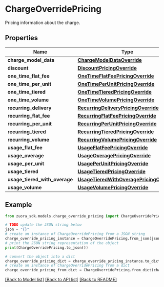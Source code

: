 # ChargeOverridePricing

Pricing information about the charge. 

## Properties

Name | Type | Description | Notes
------------ | ------------- | ------------- | -------------
**charge_model_data** | [**ChargeModelDataOverride**](ChargeModelDataOverride.md) |  | [optional] 
**discount** | [**DiscountPricingOverride**](DiscountPricingOverride.md) |  | [optional] 
**one_time_flat_fee** | [**OneTimeFlatFeePricingOverride**](OneTimeFlatFeePricingOverride.md) |  | [optional] 
**one_time_per_unit** | [**OneTimePerUnitPricingOverride**](OneTimePerUnitPricingOverride.md) |  | [optional] 
**one_time_tiered** | [**OneTimeTieredPricingOverride**](OneTimeTieredPricingOverride.md) |  | [optional] 
**one_time_volume** | [**OneTimeVolumePricingOverride**](OneTimeVolumePricingOverride.md) |  | [optional] 
**recurring_delivery** | [**RecurringDeliveryPricingOverride**](RecurringDeliveryPricingOverride.md) |  | [optional] 
**recurring_flat_fee** | [**RecurringFlatFeePricingOverride**](RecurringFlatFeePricingOverride.md) |  | [optional] 
**recurring_per_unit** | [**RecurringPerUnitPricingOverride**](RecurringPerUnitPricingOverride.md) |  | [optional] 
**recurring_tiered** | [**RecurringTieredPricingOverride**](RecurringTieredPricingOverride.md) |  | [optional] 
**recurring_volume** | [**RecurringVolumePricingOverride**](RecurringVolumePricingOverride.md) |  | [optional] 
**usage_flat_fee** | [**UsageFlatFeePricingOverride**](UsageFlatFeePricingOverride.md) |  | [optional] 
**usage_overage** | [**UsageOveragePricingOverride**](UsageOveragePricingOverride.md) |  | [optional] 
**usage_per_unit** | [**UsagePerUnitPricingOverride**](UsagePerUnitPricingOverride.md) |  | [optional] 
**usage_tiered** | [**UsageTieredPricingOverride**](UsageTieredPricingOverride.md) |  | [optional] 
**usage_tiered_with_overage** | [**UsageTieredWithOveragePricingOverride**](UsageTieredWithOveragePricingOverride.md) |  | [optional] 
**usage_volume** | [**UsageVolumePricingOverride**](UsageVolumePricingOverride.md) |  | [optional] 

## Example

```python
from zuora_sdk.models.charge_override_pricing import ChargeOverridePricing

# TODO update the JSON string below
json = "{}"
# create an instance of ChargeOverridePricing from a JSON string
charge_override_pricing_instance = ChargeOverridePricing.from_json(json)
# print the JSON string representation of the object
print(ChargeOverridePricing.to_json())

# convert the object into a dict
charge_override_pricing_dict = charge_override_pricing_instance.to_dict()
# create an instance of ChargeOverridePricing from a dict
charge_override_pricing_from_dict = ChargeOverridePricing.from_dict(charge_override_pricing_dict)
```
[[Back to Model list]](../README.md#documentation-for-models) [[Back to API list]](../README.md#documentation-for-api-endpoints) [[Back to README]](../README.md)


